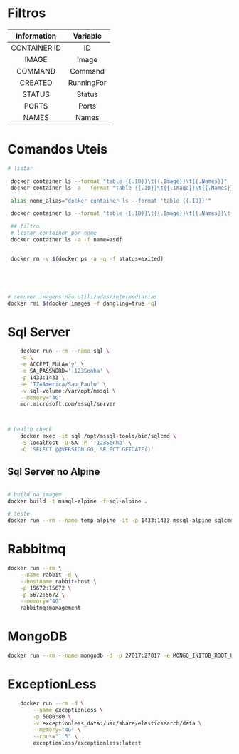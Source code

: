 # Filtros 

| **Information** | **Variable** |
|:---------------:|:------------:|
| CONTAINER ID    | ID           |
| IMAGE           | Image        |
| COMMAND         | Command      |
| CREATED         | RunningFor   |
| STATUS          | Status       |
| PORTS           | Ports        |
| NAMES           | Names        |


# Comandos Uteis
```bash
# listar

 docker container ls --format "table {{.ID}}\t{{.Image}}\t{{.Names}}"
 docker container ls -a --format "table {{.ID}}\t{{.Image}}\t{{.Names}}"

 alias nome_alias="docker container ls --format 'table {{.ID}}'"

 docker container ls --format "table {{.ID}}\t{{.Image}}\t{{.Names}}\t{{.Status}}"

 ## filtro 
 # listar container por nome
 docker container ls -a -f name=asdf


 docker rm -v $(docker ps -a -q -f status=exited)





# remover imagens não utilizadas/intermediarias
docker rmi $(docker images -f dangling=true -q)


```



# Sql Server

```bash
    docker run --rm --name sql \
    -d \
    -e ACCEPT_EULA='y' \
    -e SA_PASSWORD='!123Senha' \
    -p 1433:1433 \
    -e 'TZ=America/Sao_Paulo' \
    -v sql-volume:/var/opt/mssql \
    --memory="4G"
    mcr.microsoft.com/mssql/server



# health check
    docker exec -it sql /opt/mssql-tools/bin/sqlcmd \
    -S localhost -U SA -P '!123Senha' \
    -Q 'SELECT @@VERSION GO; SELECT GETDATE()'


```

## Sql Server no Alpine
```bash

# build da imagem 
docker build -t mssql-alpine -f sql-alpine .

# teste
docker run --rm --name temp-alpine -it -p 1433:1433 mssql-alpine sqlcmd -S 'localhost, 1433' -U sa -P '!123Senha'


```


# Rabbitmq

```bash
docker run --rm \
    --name rabbit -d \
    --hostname rabbit-host \
    -p 15672:15672 \
    -p 5672:5672 \
    --memory="4G"
    rabbitmq:management
```


# MongoDB

```bash
docker run --rm --name mongodb -d -p 27017:27017 -e MONGO_INITDB_ROOT_USERNAME='mongo' -e MONGO_INITDB_ROOT_PASSWORD='!123Senha' --memory="4G" mongo

```


# ExceptionLess

```bash
    docker run --rm -d \
        --name exceptionless \
        -p 5000:80 \
        -v exceptionless_data:/usr/share/elasticsearch/data \
        --memory="4G" \
        --cpus="1.5" \
        exceptionless/exceptionless:latest
```
